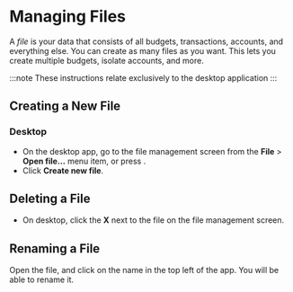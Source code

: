 # Managing Files

A _file_ is your data that consists of all budgets, transactions, accounts, and everything else. You can create as many files as you want. This lets you create multiple budgets, isolate accounts, and more.

:::note
These instructions relate exclusively to the desktop application
:::

## Creating a New File

### Desktop

- On the desktop app, go to the file management screen from the **File** > **Open file…** menu item, or press <Key mod="cmd" k="o" />.
- Click **Create new file**.

## Deleting a File

- On desktop, click the **X** next to the file on the file management screen.

## Renaming a File

Open the file, and click on the name in the top left of the app. You will be able to rename it.
